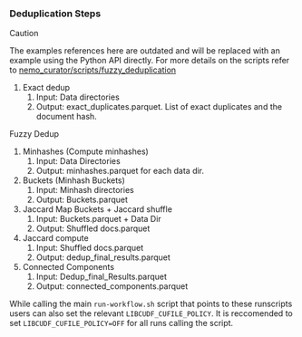 ### Deduplication Steps

> [!CAUTION]
> The examples references here are outdated and will be replaced with an example using the Python API directly. For more details on the scripts refer to [nemo_curator/scripts/fuzzy_deduplication](/nemo_curator/scripts/fuzzy_deduplication)

1. Exact dedup
    1. Input: Data directories
    2. Output: exact_duplicates.parquet. List of exact duplicates and the document hash.

Fuzzy Dedup
1. Minhashes (Compute minhashes)
    1. Input: Data Directories
    2. Output: minhashes.parquet for each data dir.
2. Buckets (Minhash Buckets)
    1. Input: Minhash directories
    2. Output: Buckets.parquet
3. Jaccard Map Buckets + Jaccard shuffle
    1. Input: Buckets.parquet + Data Dir
    2. Output: Shuffled docs.parquet
4. Jaccard compute
    1. Input: Shuffled docs.parquet
    2. Output: dedup_final_results.parquet
5. Connected Components
    1. Input: Dedup_final_Results.parquet
    2. Output: connected_components.parquet


While calling the main `run-workflow.sh` script that points to these runscripts users can also set the relevant `LIBCUDF_CUFILE_POLICY`.
It is reccomended to set `LIBCUDF_CUFILE_POLICY=OFF` for all runs calling the script.
